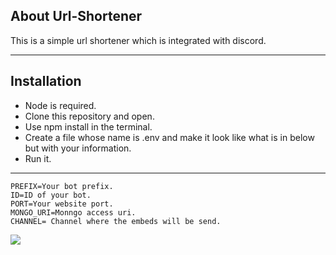 ## About Url-Shortener
This is a simple url shortener which is integrated with discord.

-----------------------------------------------

## Installation
- Node is required.
- Clone this repository and open.
- Use npm install in the terminal.
- Create a file whose name is .env and make it look like what is in below but with your information.
- Run it.

-----------------------------------------------

```env
PREFIX=Your bot prefix.
ID=ID of your bot.
PORT=Your website port.
MONGO_URI=Monngo access uri.
CHANNEL= Channel where the embeds will be send.
```

<img src="https://i.imgur.com/w9uGqQf.png">
